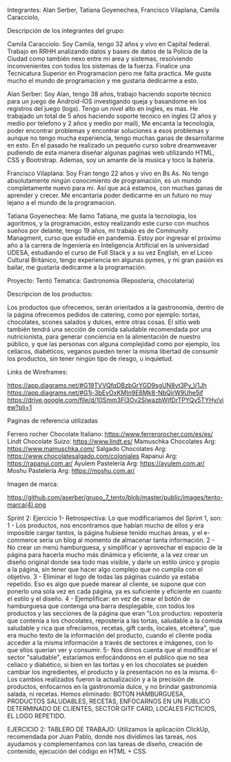 Integrantes: 
Alan Serber,
Tatiana Goyenechea,
Francisco Vilaplana,
Camila Caracciolo,

Descripción de los integrantes del grupo:

Camila Caracciolo: Soy Camila, tengo 32 años y vivo en Capital federal. Trabajo en RRHH analizando datos y bases de datos de la Policia de la Ciudad como también nexo entre mi area y sistemas, resolviendo inconvenientes con todos los sistemas de la fuerza. Finalice una Tecnicatura Superior en Programacion pero me falta practica. Me gusta mucho el mundo de programacion y me gustaria dedicarme a esto. 

Alan Serber: Soy Alan, tengo 38 años, trabajo haciendo soporte técnico para un juego de Android-IOS investigando queja y basandome en los registros del juego (logs). Tengo un nivel alto en ingles, es mas. He trabajado un total de 5 años haciendo soporte tecnico en ingles (2 años y medio por telefono y 2 años y medio por mail), Me encanta la tecnología, poder encontrar problemas y encontrar soluciones a esos problemas y aunque no tengo mucha experiencia, tengo muchas ganas de desarrollarme en esto. En el pasado he realizado un pequeño curso sobre dreamweaver pudiendo de esta manera diseñar algunas paginas web utilizando HTML, CSS y Bootrstrap. Ademas, soy un amante de la musica y toco la bateria.   

Francisco Vilaplana: Soy Fran tengo 22 años y vivo en Bs As. No tengo absolutamente ningún conocimiento de programación, es un mundo completamente nuevo para mi. Así que acá estamos, con muchas ganas de aprender y crecer. Me encantaria poder dedicarme en un futuro no muy lejano a el mundo de la programacion.

Tatiana Goyenechea: Me llamo Tatiana, me gusta la tecnología, los agoritmos, y la programación, estoy realizando este curso con muchos sueños por delante, tengo 19 años, mi trabajo es de Community Managment, curso que estudié en pandemia. Estoy por ingresar el próximo año a la carrera de Ingeniería en Inteligencia Artificial en la universidad UDESA, estudiando el curso de Full Stack y a su vez English, en el Liceo Cultural Británico, tengo experiencia en algunas pymes, y mi gran pasión es bailar, me gustaría dedicarme a la programación.

Proyecto: Tentó
Tematica: Gastronomia (Reposteria, chocolateria)


Descripcion de los productos:

Los productos que ofrecemos, serán orientados a la gastronomía, dentro de la página ofrecemos pedidos de catering, como por ejemplo: tortas, chocolates, scones salados y dulces, entre otras cosas. El sitio web también tendrá una sección de comida saludable recomendada por una nutricionista, para generar conciencia en la alimentación de nuestro público, y que las personas con alguna complejidad como por ejemplo, los celíacos, diabéticos, veganos pueden tener la misma libertad de consumir los productos, sin tener ningún tipo de riesgo, u inquietud.


Links de Wireframes: 

https://app.diagrams.net/#G19TVVQfqDBzbGrYGD9sgUN8yt3Py_V1Jh
https://app.diagrams.net/#G1j-3bEvOxKMIn9E6Mk8-NbQjrW9Uhe5jf
https://drive.google.com/file/d/10Smm3Fl3Ov2SIwazbWjfDrTPYQv5TYHy/view?pli=1 



Paginas de referencia utilizadas

Ferrero rocher Chocolate Italiano:
https://www.ferrerorocher.com/es/es/
Lindt Chocolate Suizo:
https://www.lindt.es/
Mamuschka Chocolates Arg:
https://www.mamuschka.com/
Salgado Chocolates Arg:
https://www.chocolatesalgado.com/coloniales
Rapanui Arg:
https://rapanui.com.ar/
Ayulem Pastelería Arg:
https://ayulem.com.ar/
Moshu Pastelería Arg:
https://moshu.com.ar/

Imagen de marca: 

https://github.com/aserber/grupo_7_tento/blob/master/public/images/tento-marca(4).png

Sprint 2:
Ejercicio 1- Retrospectiva: Lo que modificaríamos del Sprint 1, son:
1 - Los productos, nos encontramos que habían mucho de ellos y era imposible cargar tantos, la página hubiese tenido muchas áreas, y el e-commerce seria un blog al momento de almacenar tanta información.
2 - No crear un menú hamburguesa, y simplificar y aprovechar el espacio de la página para hacerla mucho más dinámica y eficiente, a la vez crear un diseño original donde sea todo mas visible, y darle un estilo único y propio a la página, sin tener que hacer algo complejo que no cumplía con el objetivo.
3 - Eliminar el logo de todas las páginas cuándo ya estaba repetido. Eso es algo que puede marear al cliente, se supone que con ponerlo una sola vez en cada página, ya es suficiente y eficiente en cuanto el estilo y el diseño.
4 - Ejemplificar: en vez de crear el botón de hamburguesa que contenga una barra desplegable, con todos los productos y las secciones de la página que eran "Los productos: repostería que contenía a los chocolates, repostería a las tortas, saludable a la comida saludable y rica que ofrecíamos, recetas, gift cards, locales, etcétera", que era mucho texto de la información del producto, cuando el cliente podía acceder a la misma información a través de sectores e imágenes, con lo que ellos querían ver y consumir.
5- Nos dimos cuenta que al modificar el sector "saludable", estaríamos enfocándonos en el publico que no sea celiaco y diabético, si bien en las tortas y en los chocolates se pueden cambiar los ingredientes, el producto y la presentación no es la misma. 
6- Los cambios realizados fueron la actualización y a la precisión de productos, enfocarnos en la gastronomía dulce, y no brindar gastronomía salada, ni recetas.
Hemos eliminado: BOTON HAMBURGUESA, PRODUCTOS SALUDABLES, RECETAS, ENFOCARNOS EN UN PUBLICO DETERMINADO DE CLIENTES, SECTOR GITF CARD, LOCALES FICTICIOS, EL LOGO REPETIDO.

EJERCICIO 2: TABLERO DE TRABAJO:
Utilizamos la aplicación ClickUp, recomendada por Juan Pablo, donde nos dividimos las tareas, nos ayudamos y complementamos con las tareas de diseño, creación de contenido, ejecución del código en HTML + CSS.